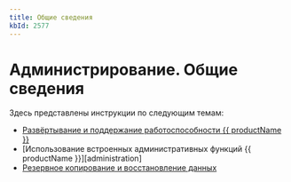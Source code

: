 ```yaml
---
title: Общие сведения
kbId: 2577
---
```


# Администрирование. Общие сведения

Здесь представлены инструкции по следующим темам:

- [Развёртывание и поддержание работоспособности {{ productName }}](deploy)
- [Использование встроенных административных функций {{ productName }}][administration]
- [Резервное копирование и восстановление данных](backup)
